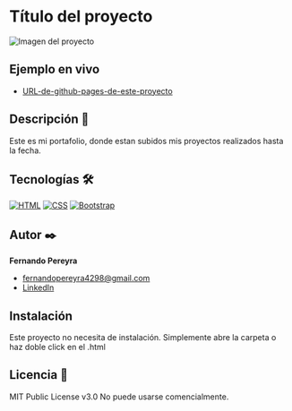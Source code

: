 # Título del proyecto
![Imagen del proyecto](https://github.com/eduardofierropro/Portafolio-y-CV/blob/main/IMAGEN-DEL-PROYECTO.jpg?raw=true)

## Ejemplo en vivo
- [URL-de-github-pages-de-este-proyecto](URL-de-github-pages-de-este-proyecto)

## Descripción 📑

Este es mi portafolio, donde estan subidos mis proyectos realizados hasta la fecha.

## Tecnologías 🛠
[![HTML](https://img.shields.io/badge/HTML5-E34F26?style=for-the-badge&logo=html5&logoColor=white)](https://es.wikipedia.org/wiki/HTML5)
[![CSS](https://img.shields.io/badge/CSS3-1572B6?style=for-the-badge&logo=css3&logoColor=white)](https://es.wikipedia.org/wiki/CSS)
[![Bootstrap](https://img.shields.io/badge/Bootstrap-563D7C?style=for-the-badge&logo=bootstrap&logoColor=white)](https://es.wikipedia.org/wiki/Bootstrap_(framework))


## Autor ✒️
**Fernando Pereyra**

* [fernandopereyra4298@gmail.com](fernandopereyra4298@gmail.com)
* [LinkedIn](www.linkedin.com/in/pereyrafernando)


## Instalación 
Este proyecto no necesita de instalación. Simplemente abre la carpeta o haz doble click en el .html
  
## Licencia 📄
MIT Public License v3.0
No puede usarse comencialmente.

